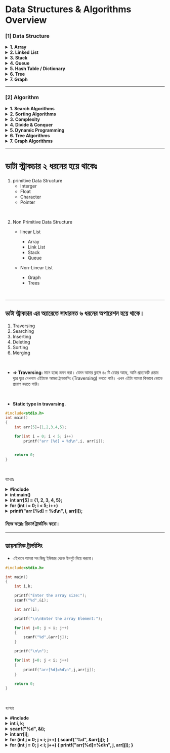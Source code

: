 # Data Structures & Algorithms Overview

### [1] Data Structure

<details>
<summary><strong>1. Array</strong></summary>

- Insert data  
- Delete data  
- Sorting data  
- Change array data  

</details>

<details>
<summary><strong>2. Linked List</strong></summary>

- Singly  
- Doubly  
- Circular  

</details>

<details>
<summary><strong>3. Stack</strong></summary>

- LIFO → <code>Last In First Out</code>  

</details>

<details>
<summary><strong>4. Queue</strong></summary>

- FIFO → <code>First In First Out</code>  
- Enqueue → Add Object  
- Dequeue → Remove Object  
- Priority Queue  

</details>

<details>
<summary><strong>5. Hash Table / Dictionary</strong></summary>

- Hashing Search  

</details>

<details>
<summary><strong>6. Tree</strong></summary>

- Binary Search Tree  

</details>

<details>
<summary><strong>7. Graph</strong></summary>

- Representation  
- Traversal  

</details>

---

### [2] Algorithm

<details>
<summary><strong>1. Search Algorithms</strong></summary>

- Linear Search  
- Binary Search  

</details>

<details>
<summary><strong>2. Sorting Algorithms</strong></summary>

- Bubble Sort  
- Selection Sort  
- Insertion Sort  
- Merge Sort  
- Quick Sort  

</details>

<details>
<summary><strong>3. Complexity</strong></summary>

- Big O Notation  
- Space Complexity  

</details>

<details>
<summary><strong>4. Divide & Conquer</strong></summary>
</details>

<details>
<summary><strong>5. Dynamic Programming</strong></summary>
</details>

<details>
<summary><strong>6. Tree Algorithms</strong></summary>

- BFS (Breadth-First Search)  
- DFS (Depth-First Search)  

</details>

<details>
<summary><strong>7. Graph Algorithms</strong></summary>

- Bellman-Ford Algorithm  

</details>

----

# ডাটা স্ট্রাকচার ২ ধরনের হয়ে থাকেঃ

1. primitive Data Structure 
    - Interger
    - Float
    - Character
    - Pointer

<br>

2. Non Primitive Data Structure
    - linear List
        - Array
        - Link List
        - Stack
        - Queue
    
    - Non-Linear List
        - Graph
        - Trees

<br>

--- 

## ডাটা স্ট্রাকচার এর অ্যারেতে সাধারনত ৬ ধরনের অপারেশন হয়ে থাকে।

1. Traversing
2. Searching
3. Inserting
4. Deleting
5. Sorting
6. Merging

<br>

- **=> Traversing:** মানে হচ্ছে ভ্রমন করা। যেমন আমার ক্লাসে ৪০ টি চেয়ার আছে, আমি প্রত্যেকটি চেয়ার ঘুরে ঘুরে দেখলাম এইটাকে আমরা ট্রাভারসিং (Traversing) বলতে পারি। এখন এইটা আমরা কিভাবে কোডে প্রয়োগ করতে পারি।

<br>

- **Static type in travarsing.**

```c
#include<stdio.h>
int main()
{
    int arr[5]={1,2,3,4,5};

    for(int i = 0; i < 5; i++)
        printf("arr [%d] = %d\n",i, arr[i]);


    return 0;
}
```
<br>

ব্যাখ্যাঃ 

<details><summary><strong>#include<stdio.h></strong></summary><br>

- এটি একটি header file
- `stdio.h` মানে Standard Input Output Header
- এখানে printf() ফাংশনটি ব্যবহারের জন্য এই লাইব্রেরি দরকার হয়।

<br>

</details>

<details><summary><strong>int main()</strong></summary><br>

- প্রতিটি C প্রোগ্রামের প্রধান ফাংশন হলো main()।
- প্রোগ্রাম এখান থেকেই শুরু হয়।

<br>

</details>

<details><summary><strong>int arr[5] = {1, 2, 3, 4, 5};</strong></summary><br>

- এখানে একটি পুরো সংখ্যা টাইপের অ্যারে ডিক্লিয়ার করা হয়েছে যার সাইজ ৫।
- অ্যারেটিতে শুরুতেই মান দেওয়া হয়েছে: ১, ২, ৩, ৪, ৫
- অ্যারেটির ইনডেক্স ০ থেকে ৪ পর্যন্ত যাবে:

```c
arr[0] = 1
arr[1] = 2
arr[2] = 3
arr[3] = 4
arr[4] = 5
```

<br>

</details>

<details><summary><strong>for (int i = 0; i < 5; i++)</strong></summary><br>

- এটি একটি for loop, যেখানে:
    - `int i = 0;` → লুপ শুরু হচ্ছে ০ থেকে
    - `i < 5;` → যতক্ষণ i পাঁচের চেয়ে ছোট, লুপ চলবে
    - `i++` → প্রতিবার লুপ চলার পর i এক করে বাড়বে

<br>

</details>

<details><summary><strong>printf("arr [%d] = %d\n", i, arr[i]);</strong></summary><br>

- এটি printf() ফাংশন, যা স্ক্রিনে তথ্য দেখায়।
- এখানে i মানে ইনডেক্স এবং arr[i] মানে সেই ইনডেক্সে থাকা মান।
- উদাহরণস্বরূপ, প্রথমবার:

```c
arr [0] = 1
```

```c
return 0;
```

- main() ফাংশনের শেষে return 0; মানে হচ্ছে প্রোগ্রাম সফলভাবে শেষ হয়েছে।

<br>

</details>

### **নিজে করোঃ রিভার্স ট্রার্ভাসিং করো।**

---

## ডায়নামিক ট্রার্ভাসিং

- এইখানে আমরা সব কিছু ইউজার থেকে ইনপুট নিয়ে করবাে।

```c
#include<stdio.h>

int main()
{
    int i,k;

    printf("Enter the array size:");
    scanf("%d",&i);

    int arr[i];

    printf("\n\nEnter the array Element:");

    for(int j=0; j < i; j++)
    {
        scanf("%d",&arr[j]);
    }

    printf("\n\n");

    for(int j=0; j < i; j++)
    {
        printf("arr[%d]=%d\n",j,arr[j]);
    }

    return 0;
}
```

<br>

ব্যাখ্যাঃ 

<details><summary><strong>#include<stdio.h></strong></summary><br>

- ইনপুট-আউটপুটের জন্য `stdio.h` লাইব্রেরি যুক্ত করা হয়েছে।

<br>

</details>

<details><summary><strong>int i, k;</strong></summary><br>

- `i` হবে অ্যারের সাইজ, `k` আপাতত ব্যবহার হয়নি (মুছে ফেললেও চলে)।

<br>

</details>

<details><summary><strong>scanf("%d", &i);</strong></summary><br>

- ইউজার কতগুলো সংখ্যা ইনপুট দেবে, সেটা নিচ্ছো।

<br>

</details>

<details><summary><strong>int arr[i];</strong></summary><br>

- এখানে C99 এর ফিচার ব্যবহার করে Variable Length Array (VLA) বানানো হয়েছে।

<br>

</details>

<details><summary><strong>for (int j = 0; j < i; j++) { scanf("%d", &arr[j]); }</strong></summary><br>

- ইউজার যত সংখ্যক ইনপুট দেবে, প্রতিটা `arr[j]` তে সেভ হচ্ছে।

<br>

</details>

<details><summary><strong>for (int j = 0; j < i; j++) { printf("arr[%d]=%d\n", j, arr[j]); }</strong></summary><br>

- অ্যারে থেকে সব ভ্যালু ইনডেক্স সহ প্রিন্ট হচ্ছে।

<br>

</detail>

### **নিজে করোঃ রিভার্স ডায়নামিক ট্রার্ভাসিং করো।**